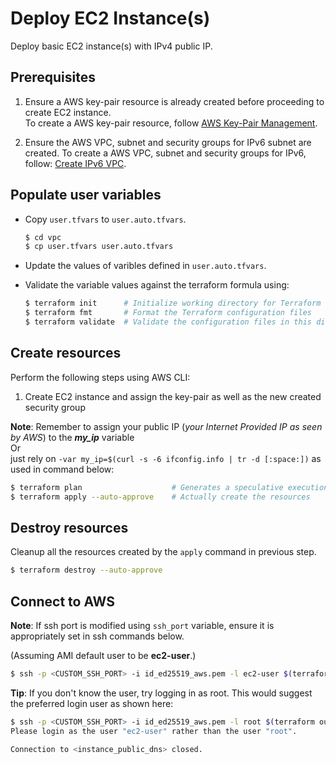 # Deploy EC2 Instance(s)
Deploy basic EC2 instance(s) with IPv4 public IP.

## Prerequisites
1. Ensure a AWS key-pair resource is already created before proceeding to create EC2 instance.\
To create a AWS key-pair resource, follow [AWS Key-Pair Management](../key_management/README.md#AWS_Key-Pair_Management).

2. Ensure the AWS VPC, subnet and security groups for IPv6 subnet are created.
To create a AWS VPC, subnet and security groups for IPv6, follow: [Create IPv6 VPC](../vpc/README.md#Create_IPv6_VPC).

## Populate user variables
*  Copy `user.tfvars` to `user.auto.tfvars`.
    ```bash
    $ cd vpc
    $ cp user.tfvars user.auto.tfvars
    ```

*  Update the values of varibles defined in `user.auto.tfvars`.

*  Validate the variable values against the terraform formula using:
    ```bash
    $ terraform init      # Initialize working directory for Terraform
    $ terraform fmt       # Format the Terraform configuration files
    $ terraform validate  # Validate the configuration files in this directory
    ```

## Create resources
Perform the following steps using AWS CLI:
1. Create EC2 instance and assign the key-pair as well as the new created security group

**Note**: Remember to assign your public IP (_your Internet Provided IP as seen by AWS_) to the **_my_ip_** variable
</br>Or
</br>just rely on `-var my_ip=$(curl -s -6 ifconfig.info | tr -d [:space:])` as used in command below:

```bash
$ terraform plan                    # Generates a speculative execution plan
$ terraform apply --auto-approve    # Actually create the resources
```

## Destroy resources
Cleanup all the resources created by the `apply` command in previous step.
```bash
$ terraform destroy --auto-approve
```

## Connect to AWS
**Note**: If ssh port is modified using `ssh_port` variable, ensure it is appropriately set in ssh commands below.

(Assuming AMI default user to be **ec2-user**.)
```bash
$ ssh -p <CUSTOM_SSH_PORT> -i id_ed25519_aws.pem -l ec2-user $(terraform output -raw instance_public_dns)
```

**Tip**: If you don't know the user, try logging in as root. This would suggest the preferred login user as shown here:

```bash
$ ssh -p <CUSTOM_SSH_PORT> -i id_ed25519_aws.pem -l root $(terraform output -raw instance_public_dns)
Please login as the user "ec2-user" rather than the user "root".

Connection to <instance_public_dns> closed.
```
